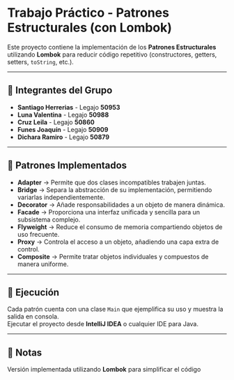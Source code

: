 # Trabajo Práctico - Patrones Estructurales (con Lombok)

Este proyecto contiene la implementación de los **Patrones Estructurales** utilizando **Lombok** para reducir código repetitivo (constructores, getters, setters, `toString`, etc.).

---

## 👥 Integrantes del Grupo
- **Santiago Herrerias** - Legajo **50953**
- **Luna Valentina** - Legajo **50988**
- **Cruz Leila** - Legajo **50860**
- **Funes Joaquín** - Legajo **50909**
- **Dichara Ramiro** - Legajo **50879**

---

## 📘 Patrones Implementados
- **Adapter** → Permite que dos clases incompatibles trabajen juntas.  
- **Bridge** → Separa la abstracción de su implementación, permitiendo variarlas independientemente.  
- **Decorator** → Añade responsabilidades a un objeto de manera dinámica.  
- **Facade** → Proporciona una interfaz unificada y sencilla para un subsistema complejo.  
- **Flyweight** → Reduce el consumo de memoria compartiendo objetos de uso frecuente.  
- **Proxy** → Controla el acceso a un objeto, añadiendo una capa extra de control.  
- **Composite** → Permite tratar objetos individuales y compuestos de manera uniforme.  

---

## 🚀 Ejecución
Cada patrón cuenta con una clase `Main` que ejemplifica su uso y muestra la salida en consola.  
Ejecutar el proyecto desde **IntelliJ IDEA** o cualquier IDE para Java.

---

## 📑 Notas
Versión implementada utilizando **Lombok** para simplificar el código
